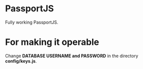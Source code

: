 # PassportJS
Fully working PassportJS.

# For making it operable
Change <b>DATABASE USERNAME and PASSWORD</b> in the directory <b>config/keys.js</b>.
